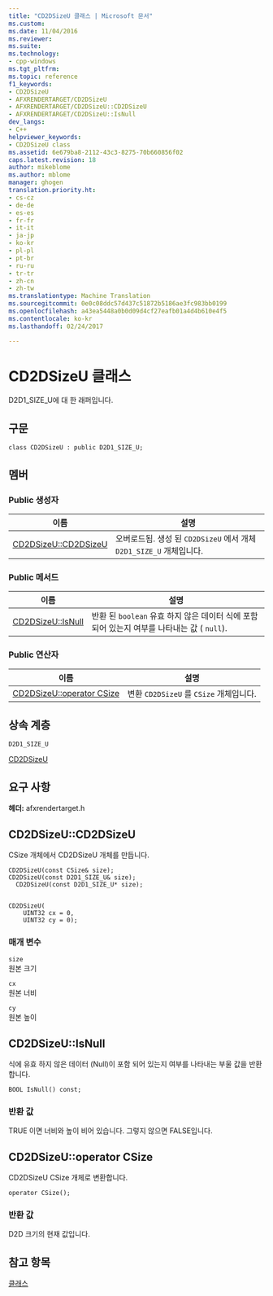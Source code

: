 ```yaml
---
title: "CD2DSizeU 클래스 | Microsoft 문서"
ms.custom: 
ms.date: 11/04/2016
ms.reviewer: 
ms.suite: 
ms.technology:
- cpp-windows
ms.tgt_pltfrm: 
ms.topic: reference
f1_keywords:
- CD2DSizeU
- AFXRENDERTARGET/CD2DSizeU
- AFXRENDERTARGET/CD2DSizeU::CD2DSizeU
- AFXRENDERTARGET/CD2DSizeU::IsNull
dev_langs:
- C++
helpviewer_keywords:
- CD2DSizeU class
ms.assetid: 6e679ba8-2112-43c3-8275-70b660856f02
caps.latest.revision: 18
author: mikeblome
ms.author: mblome
manager: ghogen
translation.priority.ht:
- cs-cz
- de-de
- es-es
- fr-fr
- it-it
- ja-jp
- ko-kr
- pl-pl
- pt-br
- ru-ru
- tr-tr
- zh-cn
- zh-tw
ms.translationtype: Machine Translation
ms.sourcegitcommit: 0e0c08ddc57d437c51872b5186ae3fc983bb0199
ms.openlocfilehash: a43ea5448a0b0d09d4cf27eafb01a4d4b610e4f5
ms.contentlocale: ko-kr
ms.lasthandoff: 02/24/2017

---
```

# <a name="cd2dsizeu-class"></a>CD2DSizeU 클래스
D2D1_SIZE_U에 대 한 래퍼입니다.  
  
## <a name="syntax"></a>구문  
  
```  
class CD2DSizeU : public D2D1_SIZE_U;  
```  
  
## <a name="members"></a>멤버  
  
### <a name="public-constructors"></a>Public 생성자  
  
|이름|설명|  
|----------|-----------------|  
|[CD2DSizeU::CD2DSizeU](#cd2dsizeu)|오버로드됨. 생성 된 `CD2DSizeU` 에서 개체 `D2D1_SIZE_U` 개체입니다.|  
  
### <a name="public-methods"></a>Public 메서드  
  
|이름|설명|  
|----------|-----------------|  
|[CD2DSizeU::IsNull](#isnull)|반환 된 `boolean` 유효 하지 않은 데이터 식에 포함 되어 있는지 여부를 나타내는 값 ( `null`).|  
  
### <a name="public-operators"></a>Public 연산자  
  
|이름|설명|  
|----------|-----------------|  
|[CD2DSizeU::operator CSize](#operator_csize)|변환 `CD2DSizeU` 를 `CSize` 개체입니다.|  
  
## <a name="inheritance-hierarchy"></a>상속 계층  
 `D2D1_SIZE_U`  
  
 [CD2DSizeU](../../mfc/reference/cd2dsizeu-class.md)  
  
## <a name="requirements"></a>요구 사항  
 **헤더:** afxrendertarget.h  
  
##  <a name="cd2dsizeu"></a>CD2DSizeU::CD2DSizeU  
 CSize 개체에서 CD2DSizeU 개체를 만듭니다.  
  
```  
CD2DSizeU(const CSize& size);  
CD2DSizeU(const D2D1_SIZE_U& size);  
  CD2DSizeU(const D2D1_SIZE_U* size);

 
CD2DSizeU(
    UINT32 cx = 0,  
    UINT32 cy = 0);
```  
  
### <a name="parameters"></a>매개 변수  
 `size`  
 원본 크기  
  
 `cx`  
 원본 너비  
  
 `cy`  
 원본 높이  
  
##  <a name="isnull"></a>CD2DSizeU::IsNull  
 식에 유효 하지 않은 데이터 (Null)이 포함 되어 있는지 여부를 나타내는 부울 값을 반환 합니다.  
  
```  
BOOL IsNull() const;  
```  
  
### <a name="return-value"></a>반환 값  
 TRUE 이면 너비와 높이 비어 있습니다. 그렇지 않으면 FALSE입니다.  
  
##  <a name="operator_csize"></a>CD2DSizeU::operator CSize  
 CD2DSizeU CSize 개체로 변환합니다.  
  
```  
operator CSize();
```   
  
### <a name="return-value"></a>반환 값  
 D2D 크기의 현재 값입니다.  
  
## <a name="see-also"></a>참고 항목  
 [클래스](../../mfc/reference/mfc-classes.md)

